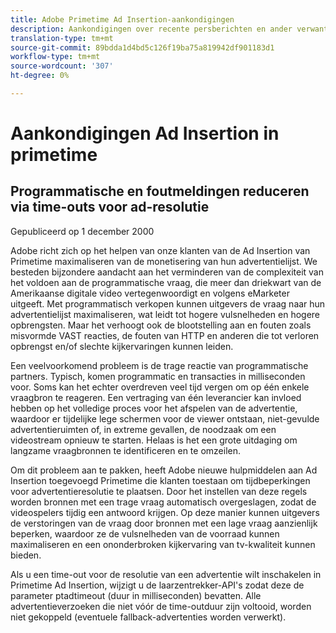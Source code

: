 ```yaml
---
title: Adobe Primetime Ad Insertion-aankondigingen
description: Aankondigingen over recente persberichten en ander verwant nieuws over Primetime Ad Insertion
translation-type: tm+mt
source-git-commit: 89bdda1d4bd5c126f19ba75a819942df901183d1
workflow-type: tm+mt
source-wordcount: '307'
ht-degree: 0%

---
```



# Aankondigingen Ad Insertion in primetime

## Programmatische en foutmeldingen reduceren via time-outs voor ad-resolutie

Gepubliceerd op 1 december 2000

Adobe richt zich op het helpen van onze klanten van de Ad Insertion van Primetime maximaliseren van de monetisering van hun advertentielijst. We besteden bijzondere aandacht aan het verminderen van de complexiteit van het voldoen aan de programmatische vraag, die meer dan driekwart van de Amerikaanse digitale video vertegenwoordigt en volgens eMarketer uitgeeft. Met programmatisch verkopen kunnen uitgevers de vraag naar hun advertentielijst maximaliseren, wat leidt tot hogere vulsnelheden en hogere opbrengsten. Maar het verhoogt ook de blootstelling aan en fouten zoals misvormde VAST reacties, de fouten van HTTP en anderen die tot verloren opbrengst en/of slechte kijkervaringen kunnen leiden.

Een veelvoorkomend probleem is de trage reactie van programmatische partners. Typisch, komen programmatic en transacties in milliseconden voor. Soms kan het echter overdreven veel tijd vergen om op één enkele vraagbron te reageren. Een vertraging van één leverancier kan invloed hebben op het volledige proces voor het afspelen van de advertentie, waardoor er tijdelijke lege schermen voor de viewer ontstaan, niet-gevulde advertentieruimten of, in extreme gevallen, de noodzaak om een videostream opnieuw te starten. Helaas is het een grote uitdaging om langzame vraagbronnen te identificeren en te omzeilen.

Om dit probleem aan te pakken, heeft Adobe nieuwe hulpmiddelen aan Ad Insertion toegevoegd Primetime die klanten toestaan om tijdbeperkingen voor advertentieresolutie te plaatsen. Door het instellen van deze regels worden bronnen met een trage vraag automatisch overgeslagen, zodat de videospelers tijdig een antwoord krijgen. Op deze manier kunnen uitgevers de verstoringen van de vraag door bronnen met een lage vraag aanzienlijk beperken, waardoor ze de vulsnelheden van de voorraad kunnen maximaliseren en een ononderbroken kijkervaring van tv-kwaliteit kunnen bieden.

Als u een time-out voor de resolutie van een advertentie wilt inschakelen in Primetime Ad Insertion, wijzigt u de laarzentrekker-API&#39;s zodat deze de parameter ptadtimeout (duur in milliseconden) bevatten.  Alle advertentieverzoeken die niet vóór de time-outduur zijn voltooid, worden niet gekoppeld (eventuele fallback-advertenties worden verwerkt).